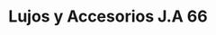 ---
title: "Lujos y Accesorios J.A 66"
url: /barrios-unidos/lujos-y-accesorios-j-a-66/
shop: piezas de automóviles
---